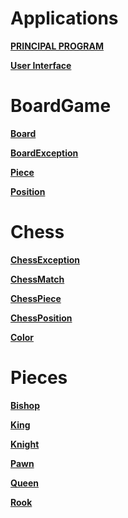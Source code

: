  # Applications #
 
 **[ PRINCIPAL PROGRAM ](https://github.com/phsadhankar/Chess_System_Java/blob/master/src/application/Program.java)**
 
 **[User Interface](https://github.com/phsadhankar/Chess_System_Java/blob/master/src/application/UI.java)**
 
 # BoardGame #
 
 **[Board](https://github.com/phsadhankar/Chess_System_Java/blob/master/src/boardgame/Board.java)**
 
 **[BoardException](https://github.com/phsadhankar/Chess_System_Java/blob/master/src/boardgame/BoardException.java)**
 
 **[Piece](https://github.com/phsadhankar/Chess_System_Java/blob/master/src/boardgame/Piece.java)**
 
 **[Position](https://github.com/phsadhankar/Chess_System_Java/blob/master/src/boardgame/Position.java)**
 
 # Chess #
 
 **[ChessException](https://github.com/phsadhankar/Chess_System_Java/blob/master/src/chess/ChessException.java)**
 
 **[ChessMatch](https://github.com/phsadhankar/Chess_System_Java/blob/master/src/chess/ChessMatch.java)**
 
 **[ChessPiece](https://github.com/phsadhankar/Chess_System_Java/blob/master/src/chess/ChessPiece.java)**
 
 **[ChessPosition](https://github.com/phsadhankar/Chess_System_Java/blob/master/src/chess/ChessPosition.java)**
 
 **[Color](https://github.com/phsadhankar/Chess_System_Java/blob/master/src/chess/Color.java)**
 
 # Pieces #
 
 **[Bishop](https://github.com/phsadhankar/Chess_System_Java/blob/master/src/chess/pieces/Bishop.java)**
 
 **[King](https://github.com/phsadhankar/Chess_System_Java/blob/master/src/chess/pieces/King.java)**
 
 **[Knight](https://github.com/phsadhankar/Chess_System_Java/blob/master/src/chess/pieces/Knight.java)**
 
 **[Pawn](https://github.com/phsadhankar/Chess_System_Java/blob/master/src/chess/pieces/Pawn.java)**
 
 **[Queen](https://github.com/phsadhankar/Chess_System_Java/blob/master/src/chess/pieces/Queen.java)**
 
 **[Rook](https://github.com/phsadhankar/Chess_System_Java/blob/master/src/chess/pieces/Rook.java)**

